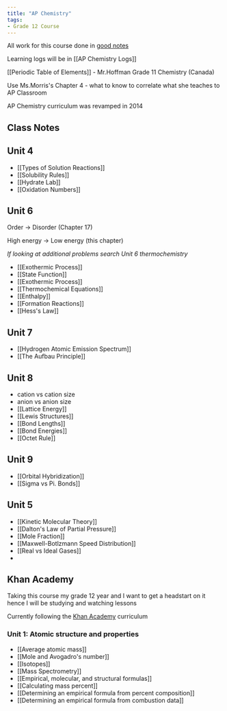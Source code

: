```yaml
---
title: "AP Chemistry"
tags:
- Grade 12 Course
---
```

All work for this course done in [good notes](https://share.goodnotes.com/s/4Z8Qq60OLNiNoMtlv7w4bU)

Learning logs will be in [[AP Chemistry Logs]]

[[Periodic Table of Elements]] - Mr.Hoffman Grade 11 Chemistry (Canada)

Use Ms.Morris's Chapter 4 - what to know to correlate what she teaches to AP Classroom

AP Chemistry curriculum was revamped in 2014

## Class Notes
## Unit 4

-  [[Types of Solution Reactions]]
- [[Solubility Rules]]
- [[Hydrate Lab]]
- [[Oxidation Numbers]]

## Unit 6

Order -> Disorder (Chapter 17)

High energy -> Low energy (this chapter)

*If looking at additional problems search Unit 6 thermochemistry*

- [[Exothermic Process]]
- [[State Function]]
- [[Exothermic Process]]
- [[Thermochemical Equations]]
- [[Enthalpy]]
- [[Formation Reactions]]
- [[Hess's Law]]

## Unit 7

- [[Hydrogen Atomic Emission Spectrum]]
- [[The Aufbau Principle]]

## Unit 8

- cation vs cation size
- anion vs anion size
- [[Lattice Energy]]
- [[Lewis Structures]]
- [[Bond Lengths]]
- [[Bond Energies]]
- [[Octet Rule]]

## Unit 9

- [[Orbital Hybridization]]
- [[Sigma vs Pi. Bonds]]

## Unit 5

- [[Kinetic Molecular Theory]]
- [[Dalton's Law of Partial Pressure]]
- [[Mole Fraction]]
- [[Maxwell-Botlzmann Speed Distribution]]
- [[Real vs Ideal Gases]]
- 
## Khan Academy

Taking this course my grade 12 year and I want to get a headstart on it hence I will be studying and watching lessons

Currently following the [Khan Academy](https://www.khanacademy.org/science/ap-chemistry-beta) curriculum
### Unit 1: Atomic structure and properties

- [[Average atomic mass]]
- [[Mole and Avogadro's number]]
- [[Isotopes]]
- [[Mass Spectrometry]]
- [[Empirical, molecular, and structural formulas]]
- [[Calculating mass percent]]
- [[Determining an empirical formula from percent composition]]
- [[Determining an empirical formula from combustion data]]

